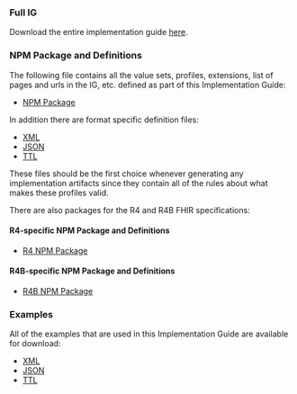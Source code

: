 ### Full IG

Download the entire implementation guide [here](full-ig.zip).

### NPM Package and Definitions

The following file contains all the value sets, profiles, extensions, list of pages and urls in the IG, etc. defined as part of this Implementation Guide:

- [NPM Package](package.tgz)

In addition there are format specific definition files:

- [XML](definitions.xml.zip)
- [JSON](definitions.json.zip)
- [TTL](definitions.ttl.zip)

These files should be the first choice whenever generating any implementation artifacts since they contain all of the rules about what makes these profiles valid. 

There are also packages for the R4 and R4B FHIR specifications:

#### R4-specific NPM Package and Definitions

- [R4 NPM Package](package.r4.tgz)

#### R4B-specific NPM Package and Definitions

- [R4B NPM Package](package.r4b.tgz)

### Examples

All of the examples that are used in this Implementation Guide are available for download:

- [XML](examples.xml.zip)
- [JSON](examples.json.zip)
- [TTL](examples.ttl.zip)